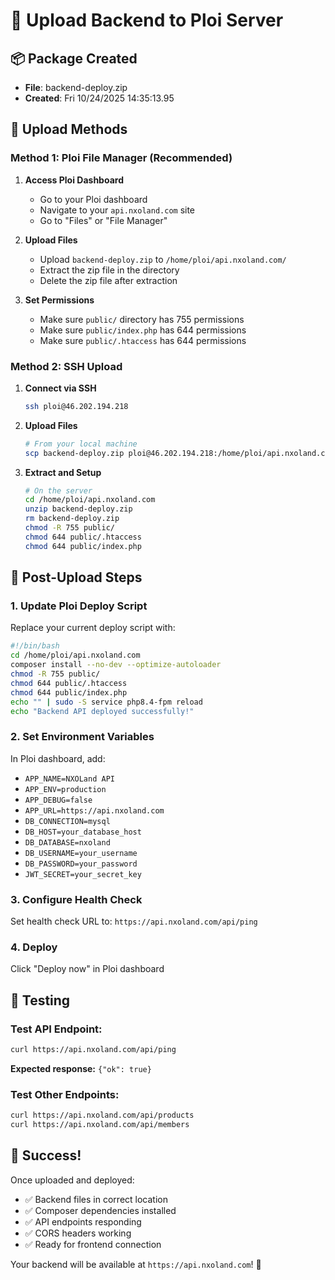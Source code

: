 # 🚀 Upload Backend to Ploi Server

## 📦 Package Created
- **File**: backend-deploy.zip
- **Created**: Fri 10/24/2025 14:35:13.95

## 🎯 Upload Methods

### Method 1: Ploi File Manager (Recommended)

1. **Access Ploi Dashboard**
   - Go to your Ploi dashboard
   - Navigate to your `api.nxoland.com` site
   - Go to "Files" or "File Manager"

2. **Upload Files**
   - Upload `backend-deploy.zip` to `/home/ploi/api.nxoland.com/`
   - Extract the zip file in the directory
   - Delete the zip file after extraction

3. **Set Permissions**
   - Make sure `public/` directory has 755 permissions
   - Make sure `public/index.php` has 644 permissions
   - Make sure `public/.htaccess` has 644 permissions

### Method 2: SSH Upload

1. **Connect via SSH**
   ```bash
   ssh ploi@46.202.194.218
   ```

2. **Upload Files**
   ```bash
   # From your local machine
   scp backend-deploy.zip ploi@46.202.194.218:/home/ploi/api.nxoland.com/
   ```

3. **Extract and Setup**
   ```bash
   # On the server
   cd /home/ploi/api.nxoland.com
   unzip backend-deploy.zip
   rm backend-deploy.zip
   chmod -R 755 public/
   chmod 644 public/.htaccess
   chmod 644 public/index.php
   ```

## 🔧 Post-Upload Steps

### 1. **Update Ploi Deploy Script**
Replace your current deploy script with:
```bash
#!/bin/bash
cd /home/ploi/api.nxoland.com
composer install --no-dev --optimize-autoloader
chmod -R 755 public/
chmod 644 public/.htaccess
chmod 644 public/index.php
echo "" | sudo -S service php8.4-fpm reload
echo "Backend API deployed successfully!"
```

### 2. **Set Environment Variables**
In Ploi dashboard, add:
- `APP_NAME=NXOLand API`
- `APP_ENV=production`
- `APP_DEBUG=false`
- `APP_URL=https://api.nxoland.com`
- `DB_CONNECTION=mysql`
- `DB_HOST=your_database_host`
- `DB_DATABASE=nxoland`
- `DB_USERNAME=your_username`
- `DB_PASSWORD=your_password`
- `JWT_SECRET=your_secret_key`

### 3. **Configure Health Check**
Set health check URL to: `https://api.nxoland.com/api/ping`

### 4. **Deploy**
Click "Deploy now" in Ploi dashboard

## 🧪 Testing

### Test API Endpoint:
```bash
curl https://api.nxoland.com/api/ping
```
**Expected response:** `{"ok": true}`

### Test Other Endpoints:
```bash
curl https://api.nxoland.com/api/products
curl https://api.nxoland.com/api/members
```

## 🎉 Success!

Once uploaded and deployed:
- ✅ Backend files in correct location
- ✅ Composer dependencies installed
- ✅ API endpoints responding
- ✅ CORS headers working
- ✅ Ready for frontend connection

Your backend will be available at `https://api.nxoland.com`! 🚀
